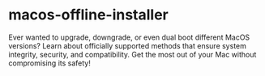 # macos-offline-installer
Ever wanted to upgrade, downgrade, or even dual boot different MacOS versions? Learn about officially supported methods that ensure system integrity, security, and compatibility. Get the most out of your Mac without compromising its safety!
